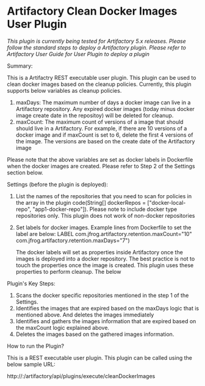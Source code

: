 Artifactory Clean Docker Images User Plugin
===========================================

*This plugin is currently being tested for Artifactory 5.x releases.*
*Please follow the standard steps to deploy a Artifactory plugin. Please refer to Artifactory User Guide for User Plugin to deploy a plugin*

Summary:


This is a Artifactry REST executable user plugin. This plugin can be used to clean docker images based on the cleanup policies. Currently, this plugin supports below variables as cleanup policies.

1) maxDays: The maximum number of days a docker image can live in a Artifactory repository. Any expired docker images (today minus docker image create date in the repositoy) will be deleted for cleanup.
2) maxCount: The maximum count of versions of a image that should should live in a Artifactory. For example, if there are 10 versions of a docker image and if maxCount is set to 6, delete the first 4 versions of the image. The versions are based on the create date of the Artifactory image


Please note that the above variables are set as docker labels in Dockerfile when the docker images are created. Please refer to Step 2 of the Settings section below.


Settings (before the plugin is deployed):

1) List the names of the repositories that you need to scan for policies in the array in the plugin code(String[] dockerRepos = ["docker-local-repo", "app1-docker-repo"]). Please note to include docker type repositories only. This plugin does not work of non-docker repositories

2) Set labels for docker images. Example lines from Dockerfile to set the label are below:
	LABEL com.jfrog.artifactory.retention.maxCount="10" \
	com.jfrog.artifactory.retention.maxDays="7")

	The docker labels will set as properties inside Artifactory once the images is deployed into a docker repository. The best practice is not to touch the properties once the image is created. This plugin uses these properties to perform cleanup. The below


Plugin's Key Steps:

1) Scans the docker specific repositories mentioned in the step 1 of the Settings.
2) Identifies the images that are expired based on the maxDays logic that is mentioned above. And deletes the images immediately
3) Identifies and gathers the images information that are expired based on the maxCount logic explained above.
4) Deletes the images based on the gathered images information.

How to run the Plugin?

This is a REST executable user plugin. This plugin can be called using the below sample URL:

http://<artifactory domain>:<artifactory port>/artifactory/api/plugins/execute/cleanDockerImages

